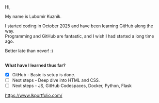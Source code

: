 Hi,

My name is Lubomir Kuznik.

I started coding in October 2025 and have been learning GitHub along the way.  
Programming and GitHub are fantastic, and I wish I had started a long time ago.

Better late than never! :)<br><br>

**What have I learned thus far?**
- [x] GitHub - Basic is setup is done.
- [ ] Next steps - Deep dive into HTML and CSS.
- [ ] Next steps - JS, GitHub Codespaces, Docker, Python, Flask

https://www.lkportfolio.com/
